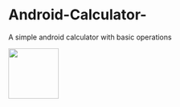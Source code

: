 # Android-Calculator-
A simple android calculator with basic operations

<img src="/Screenshot_20200323-104111.jpg" width= "100" />

